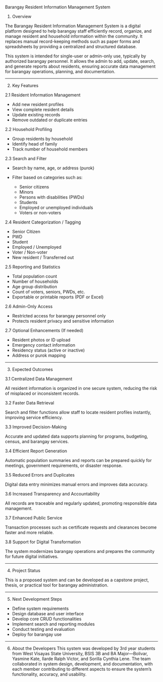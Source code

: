 Barangay Resident Information Management System

1. Overview

The Barangay Resident Information Management System is a digital platform designed to help barangay staff efficiently record, organize, and manage resident and household information within the community. It replaces manual record-keeping methods such as paper forms and spreadsheets by providing a centralized and structured database.

This system is intended for single-user or admin-only use, typically by authorized barangay personnel. It allows the admin to add, update, search, and generate reports about residents, ensuring accurate data management for barangay operations, planning, and documentation.

---

2. Key Features

2.1 Resident Information Management

* Add new resident profiles
* View complete resident details
* Update existing records
* Remove outdated or duplicate entries

2.2 Household Profiling

* Group residents by household
* Identify head of family
* Track number of household members

2.3 Search and Filter

* Search by name, age, or address (purok)
* Filter based on categories such as:

  * Senior citizens
  * Minors
  * Persons with disabilities (PWDs)
  * Students
  * Employed or unemployed individuals
  * Voters or non-voters

2.4 Resident Categorization / Tagging

* Senior Citizen
* PWD
* Student
* Employed / Unemployed
* Voter / Non-voter
* New resident / Transferred out

2.5 Reporting and Statistics

* Total population count
* Number of households
* Age group distribution
* Count of voters, seniors, PWDs, etc.
* Exportable or printable reports (PDF or Excel)

2.6 Admin-Only Access

* Restricted access for barangay personnel only
* Protects resident privacy and sensitive information

2.7 Optional Enhancements (If needed)

* Resident photos or ID upload
* Emergency contact information
* Residency status (active or inactive)
* Address or purok mapping

---

3. Expected Outcomes

3.1 Centralized Data Management

All resident information is organized in one secure system, reducing the risk of misplaced or inconsistent records.

3.2 Faster Data Retrieval

Search and filter functions allow staff to locate resident profiles instantly, improving service efficiency.

3.3 Improved Decision-Making

Accurate and updated data supports planning for programs, budgeting, census, and barangay services.

3.4 Efficient Report Generation

Automatic population summaries and reports can be prepared quickly for meetings, government requirements, or disaster response.

3.5 Reduced Errors and Duplicates

Digital data entry minimizes manual errors and improves data accuracy.

3.6 Increased Transparency and Accountability

All records are traceable and regularly updated, promoting responsible data management.

3.7 Enhanced Public Service

Transaction processes such as certificate requests and clearances become faster and more reliable.

3.8 Support for Digital Transformation

The system modernizes barangay operations and prepares the community for future digital initiatives.

---

4. Project Status

This is a proposed system and can be developed as a capstone project, thesis, or practical tool for barangay administration.

---

5. Next Development Steps

* Define system requirements
* Design database and user interface
* Develop core CRUD functionalities
* Implement search and reporting modules
* Conduct testing and evaluation
* Deploy for barangay use

---

6. About the Developers
This system was developed by 3rd year students from West Visayas State University, BSIS 3B and BA Major—Bolivar, Yasmine Kate, Ilarde Ralph Victor, and Sorilla Cynthia Lene. The team collaborated in system design, development, and documentation, with each member contributing to different aspects to ensure the system’s functionality, accuracy, and usability.

